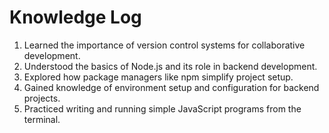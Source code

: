 # Knowledge Log

1. Learned the importance of version control systems for collaborative development.
2. Understood the basics of Node.js and its role in backend development.
3. Explored how package managers like npm simplify project setup.
4. Gained knowledge of environment setup and configuration for backend projects.
5. Practiced writing and running simple JavaScript programs from the terminal.